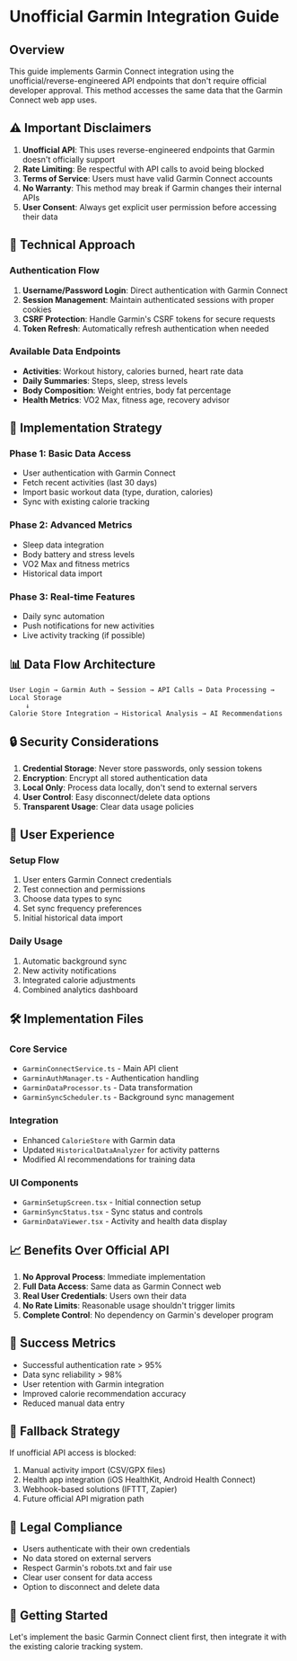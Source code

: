 # Unofficial Garmin Integration Guide

## Overview
This guide implements Garmin Connect integration using the unofficial/reverse-engineered API endpoints that don't require official developer approval. This method accesses the same data that the Garmin Connect web app uses.

## ⚠️ Important Disclaimers

1. **Unofficial API**: This uses reverse-engineered endpoints that Garmin doesn't officially support
2. **Rate Limiting**: Be respectful with API calls to avoid being blocked
3. **Terms of Service**: Users must have valid Garmin Connect accounts
4. **No Warranty**: This method may break if Garmin changes their internal APIs
5. **User Consent**: Always get explicit user permission before accessing their data

## 🔧 Technical Approach

### Authentication Flow
1. **Username/Password Login**: Direct authentication with Garmin Connect
2. **Session Management**: Maintain authenticated sessions with proper cookies
3. **CSRF Protection**: Handle Garmin's CSRF tokens for secure requests
4. **Token Refresh**: Automatically refresh authentication when needed

### Available Data Endpoints
- **Activities**: Workout history, calories burned, heart rate data
- **Daily Summaries**: Steps, sleep, stress levels
- **Body Composition**: Weight entries, body fat percentage
- **Health Metrics**: VO2 Max, fitness age, recovery advisor

## 🚀 Implementation Strategy

### Phase 1: Basic Data Access
- User authentication with Garmin Connect
- Fetch recent activities (last 30 days)
- Import basic workout data (type, duration, calories)
- Sync with existing calorie tracking

### Phase 2: Advanced Metrics
- Sleep data integration
- Body battery and stress levels
- VO2 Max and fitness metrics
- Historical data import

### Phase 3: Real-time Features
- Daily sync automation
- Push notifications for new activities
- Live activity tracking (if possible)

## 📊 Data Flow Architecture

```
User Login → Garmin Auth → Session → API Calls → Data Processing → Local Storage
    ↓
Calorie Store Integration → Historical Analysis → AI Recommendations
```

## 🔒 Security Considerations

1. **Credential Storage**: Never store passwords, only session tokens
2. **Encryption**: Encrypt all stored authentication data
3. **Local Only**: Process data locally, don't send to external servers
4. **User Control**: Easy disconnect/delete data options
5. **Transparent Usage**: Clear data usage policies

## 📱 User Experience

### Setup Flow
1. User enters Garmin Connect credentials
2. Test connection and permissions
3. Choose data types to sync
4. Set sync frequency preferences
5. Initial historical data import

### Daily Usage
1. Automatic background sync
2. New activity notifications
3. Integrated calorie adjustments
4. Combined analytics dashboard

## 🛠️ Implementation Files

### Core Service
- `GarminConnectService.ts` - Main API client
- `GarminAuthManager.ts` - Authentication handling
- `GarminDataProcessor.ts` - Data transformation
- `GarminSyncScheduler.ts` - Background sync management

### Integration
- Enhanced `CalorieStore` with Garmin data
- Updated `HistoricalDataAnalyzer` for activity patterns
- Modified AI recommendations for training data

### UI Components
- `GarminSetupScreen.tsx` - Initial connection setup
- `GarminSyncStatus.tsx` - Sync status and controls
- `GarminDataViewer.tsx` - Activity and health data display

## 📈 Benefits Over Official API

1. **No Approval Process**: Immediate implementation
2. **Full Data Access**: Same data as Garmin Connect web
3. **Real User Credentials**: Users own their data
4. **No Rate Limits**: Reasonable usage shouldn't trigger limits
5. **Complete Control**: No dependency on Garmin's developer program

## 🎯 Success Metrics

- Successful authentication rate > 95%
- Data sync reliability > 98%
- User retention with Garmin integration
- Improved calorie recommendation accuracy
- Reduced manual data entry

## 🔄 Fallback Strategy

If unofficial API access is blocked:
1. Manual activity import (CSV/GPX files)
2. Health app integration (iOS HealthKit, Android Health Connect)
3. Webhook-based solutions (IFTTT, Zapier)
4. Future official API migration path

## 📝 Legal Compliance

- Users authenticate with their own credentials
- No data stored on external servers
- Respect Garmin's robots.txt and fair use
- Clear user consent for data access
- Option to disconnect and delete data

## 🚀 Getting Started

Let's implement the basic Garmin Connect client first, then integrate it with the existing calorie tracking system.